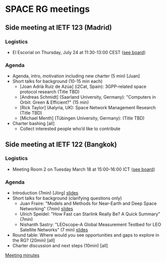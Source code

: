 # SPACE RG meetings

## Side meeting at IETF 123 (Madrid)

### Logistics
* El Escorial on Thursday, July 24 at 11:30-13:00 CEST ([see board](https://trello.com/c/4DBZal5A))

### Agenda
* Agenda, intro, motivation including new charter (5 min) [Juan]
* Short talks for background (10-15 min each)
  * [Joan Adrià Ruiz de Azúa] (i2Cat, Spain): 3GPP-related space protocol research (Title TBD)
  * [Andreas Schmidt] (Saarland University, Germany): "Computers in Orbit: Green & Efficient?" (15 min)
  * [Rick Taylor] (Aalyria, UK): Space Network Management Research (Title TBD)
  * [Michael Menth] (Tübingen University, Germany): (Title TBD)
* Charter bashing [all]
  * Collect interested people who’d like to contribute


## Side meeting at IETF 122 (Bangkok)

### Logistics
* Meeting Room 2 on Tuesday March 18 at 15:00-16:00 ICT ([see board](https://trello.com/c/oqEoQIua))

### Agenda
* Introduction (7min) [Jörg] [slides](122-side/2025-03-122-side-intro.pdf)
* Short talks for background (clarifying questions only) 
  * Juan Fraire: "Models and Methods for Near-Earth and Deep Space Networking" (7min) [slides](122-side/2025-03-122-side-Models-and-Methods.pdf)
  * Ulrich Speidel: "How Fast can Starlink Really Be? A Quick Summary" (7min)
  * Nishanth Sastry: "LEOscope-A Global Measurement Testbed for LEO Satellite Networks" (7 min) [slides](122-side/2025-03-122-side-LEOScope.pdf)
* Round table: Where would you see opportunities and gaps to explore in the RG? (20min) [all]
* Charter discussion and next steps (10min) [all]

[Meeting minutes](122-side/122-side-minutes.md)




